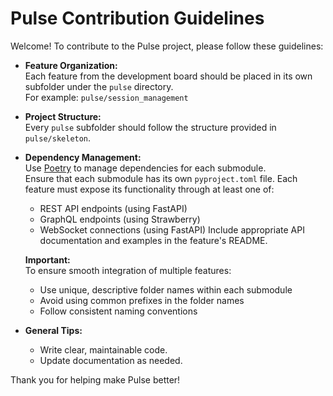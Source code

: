 # Pulse Contribution Guidelines

Welcome! To contribute to the Pulse project, please follow these guidelines:

- **Feature Organization:**  
  Each feature from the development board should be placed in its own subfolder under the `pulse` directory.  
  For example: `pulse/session_management`

- **Project Structure:**  
  Every `pulse` subfolder should follow the structure provided in `pulse/skeleton`.

- **Dependency Management:**  
  Use [Poetry](https://python-poetry.org/) to manage dependencies for each submodule.  
  Ensure that each submodule has its own `pyproject.toml` file.
  Each feature must expose its functionality through at least one of:
  - REST API endpoints (using FastAPI)
  - GraphQL endpoints (using Strawberry)
  - WebSocket connections (using FastAPI)
  Include appropriate API documentation and examples in the feature's README.

  **Important:**  
  To ensure smooth integration of multiple features:
  - Use unique, descriptive folder names within each submodule
  - Avoid using common prefixes in the folder names
  - Follow consistent naming conventions




- **General Tips:**  
  - Write clear, maintainable code.
  - Update documentation as needed.

Thank you for helping make Pulse better!
